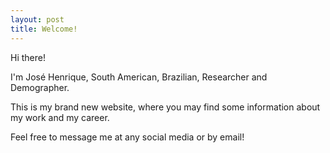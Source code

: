 ```yaml
---
layout: post
title: Welcome!
---
```


Hi there! 

I'm José Henrique, South American, Brazilian, Researcher and Demographer.

This is my brand new website, where you may find some information about my work and my career.

Feel free to message me at any social media or by email!

